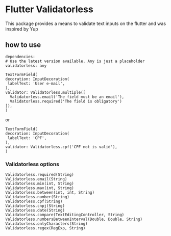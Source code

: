 # Flutter Validatorless

This package provides a means to validate text inputs on the flutter and was inspired by Yup

## how to use

   ```
   dependencies:
  # Use the latest version available. Any is just a placeholder
  validatorless: any
   ```

   ```
   TextFormField(
  decoration: InputDecoration(
    labelText: 'User e-mail',
  ),
  validator: Validatorless.multiple([
     Validatorless.email('The field must be an email'),
     Validatorless.required('The field is obligatory')
  ]),
)
   ```

or

   ```
   TextFormField(
  decoration: InputDecoration(
    labelText: 'CPF',
  ),
  validator: Validatorless.cpf('CPF not is valid'),
)
   ```

### Validatorless options 

   ```
   Validatorless.required(String)
  Validatorless.email(String)
  Validatorless.min(int, String)
  Validatorless.max(int, String)
  Validatorless.between(int, int, String)
  Validatorless.number(String)
  Validatorless.cpf(String)
  Validatorless.cnpj(String)
  Validatorless.date(String)
  Validatorless.compare(TextEditingController, String)
  Validatorless.numbersBetweenInterval(Double, Double, String)
  Validatorless.onlyCharacters(String)
  Validatorless.regex(RegExp, String)
   ```
